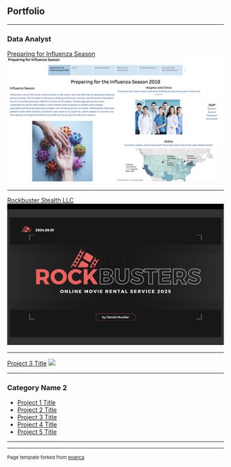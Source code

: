 ## Portfolio

---

### Data Analyst

[Preparing for Influenza Season](https://public.tableau.com/shared/YQ6WCNN4P?:display_count=n&:origin=viz_share_link/)
<img src="images/Influenza Season_Project.png"/>

---
[Rockbuster Stealth LLC](pdf/Rockbuster.pdf)
<img src="images/Rockbuster_Project.png"/>

---
[Project 3 Title](http://example.com/)
<img src="images/dummy_thumbnail.jpg?raw=true"/>

---

### Category Name 2

- [Project 1 Title](http://example.com/)
- [Project 2 Title](http://example.com/)
- [Project 3 Title](http://example.com/)
- [Project 4 Title](http://example.com/)
- [Project 5 Title](http://example.com/)

---




---
<p style="font-size:11px">Page template forked from <a href="https://github.com/evanca/quick-portfolio">evanca</a></p>
<!-- Remove above link if you don't want to attibute -->
